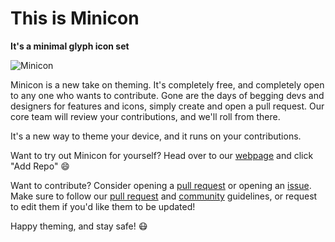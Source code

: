 # This is Minicon
**It's a minimal glyph icon set**

![Minicon](https://raw.githubusercontent.com/MiniconGlyphs/miniconglyphs/master/depictions/native/screenshots/banner-11-pro-with-smoke.png)

Minicon is a new take on theming. It's completely free, and completely open to any one who wants to contribute. Gone are the days of begging devs and designers for features and icons, simply create and open a pull request. Our core team will review your contributions, and we'll roll from there.

It's a new way to theme your device, and it runs on your contributions.

Want to try out Minicon for yourself? Head over to our [webpage](https://minicon.xyz) and click "Add Repo" 😄

Want to contribute? Consider opening a [pull request](https://github.com/MiniconGlyphs/miniconglyphs/pulls) or opening an [issue](https://github.com/MiniconGlyphs/miniconglyphs/issues/new/choose). Make sure to follow our [pull request](https://github.com/MiniconGlyphs/miniconglyphs/blob/master/pull_request_template.md) and [community](https://github.com/MiniconGlyphs/miniconglyphs/blob/master/CODE_OF_CONDUCT.md) guidelines, or request to edit them if you'd like them to be updated!

Happy theming, and stay safe! 😷
